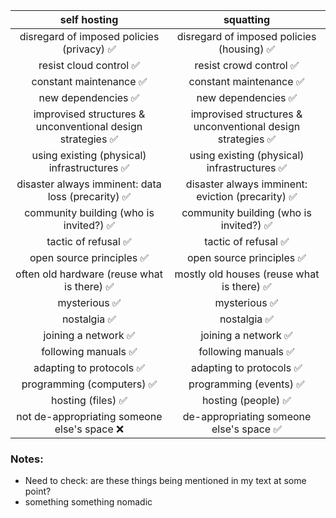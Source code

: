 |                        self hosting                        |                         squatting                          |
| :--------------------------------------------------------: | :--------------------------------------------------------: |
|         disregard of imposed policies (privacy) ✅          |         disregard of imposed policies (housing) ✅          |
|                   resist cloud control ✅                   |                   resist crowd control ✅                   |
|                   constant maintenance ✅                   |                   constant maintenance ✅                   |
|                     new dependencies ✅                     |                     new dependencies ✅                     |
| improvised structures & unconventional design strategies ✅ | improvised structures & unconventional design strategies ✅ |
|        using existing (physical) infrastructures ✅         |        using existing (physical) infrastructures ✅         |
|     disaster always imminent: data loss (precarity) ✅      |      disaster always imminent: eviction (precarity) ✅      |
|           community building (who is invited?) ✅           |           community building (who is invited?) ✅           |
|                    tactic of refusal ✅                     |                    tactic of refusal ✅                     |
|                  open source principles ✅                  |                  open source principles ✅                  |
|         often old hardware (reuse what is there) ✅         |         mostly old houses (reuse what is there)  ✅         |
|                        mysterious ✅                        |                        mysterious ✅                        |
|                        nostalgia ✅                         |                        nostalgia ✅                         |
|                    joining a network ✅                     |                    joining a network ✅                     |
|                    following manuals ✅                     |                    following manuals ✅                     |
|                  adapting to protocols ✅                   |                  adapting to protocols ✅                   |
|                 programming (computers) ✅                  |                   programming (events) ✅                   |
|                     hosting (files) ✅                      |                     hosting (people) ✅                     |
|        not de-appropriating someone else's space ❌         |          de-appropriating someone else's space ✅           |

### Notes:

- Need to check: are these things being mentioned in my text at some point?
- something something nomadic

